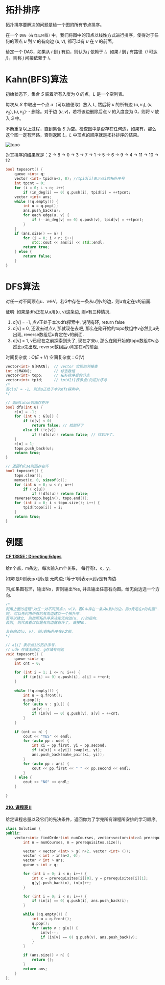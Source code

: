 # 拓扑排序



拓扑排序要解决的问题是给一个图的所有节点排序。



在一个 `DAG（有向无环图)` 中，我们将图中的顶点以线性方式进行排序，使得对于任何的顶点 $u$ 到 $v$ 的有向边 $(u,v)$, 都可以有 $u$ 在 $v$​ 的前面。

给定一个 DAG，如果从 $i$ 到 $j$ 有边，则认为 $j$ 依赖于 $i$。如果 $i$ 到 $j$ 有路径（$i$ 可达 $j$），则称 $j$ 间接依赖于 $i$​​。





# Kahn(BFS)算法



初始状态下，集合 $S$ 装着所有入度为 $0$ 的点，$L$ 是一个空列表。

每次从 $S$ 中取出一个点 $u$（可以随便取）放入 $L$, 然后将 $u$ 的所有边 $(u, v_1), (u, v_2), (u, v_3) \cdots$ 删除。对于边 $(u, v)$，若将该边删除后点 $v$ 的入度变为 $0$，则将 $v$ 放入 $S$ 中。

不断重复以上过程，直到集合 $S$ 为空。检查图中是否存在任何边，如果有，那么这个图一定有环路，否则返回 $L$，$L$ 中顶点的顺序就是拓扑排序的结果。



![topo](https://oi-wiki.org/graph/images/topo.png)

对其排序的结果就是：2 -> 8 -> 0 -> 3 -> 7 -> 1 -> 5 -> 6 -> 9 -> 4 -> 11 -> 10 -> 12



```cpp
bool toposort() {
	queue <int> q;
    vector <int> tpid(n+2, 0); //tpid[i]表示点i的拓扑序号
    int tpcnt = 0;
	for (i = 0; i < n; i++)
		if (in_deg[i] == 0) q.push(i), tpid[i] = ++tpcnt;
	vector <int> ans;
	while (!q.empty()) {
		int u = q.pop();
		ans.push_back(u);
		for each edge(u, v) {
			if (--in_deg[v] == 0) q.push(v), tpid[v] = ++tpcnt;
		}
	}
	if (ans.size() == n) {
		for (i = 0; i < n; i++)
			std::cout << ans[i] << std::endl;
		return true;
	} else {
		return false;
	}
}
```





# DFS算法



对任一对不同顶点u、v∈V，若G中存在一条从u到v的边，则u肯定在v的前面.

证明: 如果是dfs正在从u用(u, v)这条边, 则v有三种情况.

1. c[v] = -1, 点v正处于本次dfs探索中, 说明有环, return false
2. c[v] =  0, 还没去过点v, 那就现在去吧, 那么在刚开始的topo数组中v必然比u先出现, reverse数组后u肯定在v的前面.
3. c[v] = 1, v已经在之前探索到头了, 现在才来u, 那么在刚开始的topo数组中v必然比u先出现, reverse数组后u肯定在v的前面.

时间复杂度：$O(E+V)$    空间复杂度：$O(V)$​

```CPP
vector<int> G[MAXN];  // vector 实现的邻接表
int c[MAXN];          // 标志数组
vector<int> topo;     // 拓扑排序后的节点
vector<int> tpid;     // tpid[i]表示点i的拓扑序号
/*
若c[u] = -1, 则点u正处于本次dfs探索中.
*/

// 返回false则图存在环
bool dfs(int u) {
	c[u] = -1;
	for (int v : G[u]) {
		if (c[v] < 0)
			return false; // 找到环了
		else if (!c[v])
			if (!dfs(v)) return false; // 找到环了.
	}
	c[u] = 1;
	topo.push_back(u);
	return true;
}

// 返回false则图存在环
bool toposort() {
	topo.clear();
	memset(c, 0, sizeof(c));
	for (int u = 0; u < n; u++)
		if (!c[u])
			if (!dfs(u)) return false;
	reverse(topo.begin(), topo.end());
    for (int i = 0; i < topo.size(); i++) {
        tpid[topo[i]] = i;
    }
	return true;
}
```





# 例题

#### [CF 1385E : Directing Edges](https://codeforces.com/problemset/problem/1385/E)

给n个点，m条边，每次输入m个关系， 每行有t，x，y。

如果t是0则表示x到y是 无向边; t等于1则表示x到y是有向边.

问,如果图有环，输出No，否则输出Yes,  并且输出任意有向图。给无向边选一个方向.



```cpp
/*
利用上面的定理"对任一对不同顶点u、v∈V，若G中存在一条从u到v的边，则u肯定在v的前面".
则, 可以先利用所有的有向边建立一个拓扑序.
若可以建立, 则按照拓扑序来决定无向边(u, v)的指向.
否则, 则代表着仅仅是有向边就有环了, 直接NO.

若有向边(u, v), 则u的拓扑序在v之前.
*/

// a[i] 表示点i的拓扑序号.
// ude 存储无向边, g存储有向边
void toposort() {
	queue <int> q;
	int cnt = 0;
	
    for (int i = 1; i <= n; i++) {
		if (in[i] == 0) q.push(i), a[i] = ++cnt;
	}
	
	while (!q.empty()) {
		int u = q.front();
		q.pop();
		for (auto v : g[u]) {
			in[v]--;
			if (in[v] == 0) q.push(v), a[v] = ++cnt;
		}
	}
	
	if (cnt == n) {
		cout << "YES" << endl;
		for (auto pp : ude) {
			int xi = pp.first, yi = pp.second;
			if (a[xi] > a[yi]) swap(xi, yi);
			ans.push_back(make_pair(xi, yi));
		}
		for (auto pp : ans) {
			cout << pp.first << " " << pp.second << endl;
		}
	} else {
		cout << "NO" << endl;
	}
	
}

```



#### [210. 课程表 II](https://leetcode-cn.com/problems/course-schedule-ii/)

给定课程总量以及它们的先决条件，返回你为了学完所有课程所安排的学习顺序。



```cpp
class Solution {
public:
    vector<int> findOrder(int numCourses, vector<vector<int>>& prerequisites) {
        int n = numCourses, m = prerequisites.size();

        vector < vector <int> > g( n+2, vector <int> ());
        vector < int > in(n+2, 0);
        vector < int > ans;
        queue < int > q;

        for (int i = 0; i < m; i++) {
            int x = prerequisites[i][0], y = prerequisites[i][1];
            g[y].push_back(x), in[x]++;
        }

        for (int i = 0; i < n; i++) {
            if (in[i] == 0) q.push(i), ans.push_back(i);
        }

        while (!q.empty()) {
            int u = q.front();
            q.pop();
            for (auto v : g[u]) {
                in[v]--;
                if (in[v] == 0) q.push(v), ans.push_back(v);
            }
        }

        if (ans.size() < n) {
            return {};
        } 
        return ans;
    }
};
```

